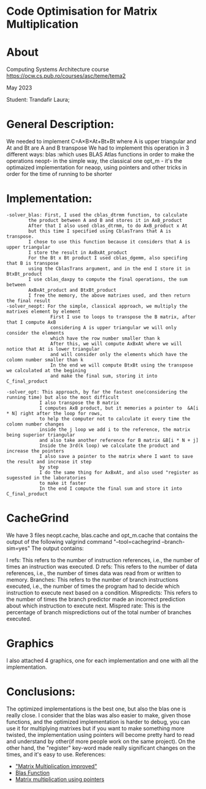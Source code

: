 # Code Optimisation for Matrix Multiplication

# About
Computing Systems Architecture course
https://ocw.cs.pub.ro/courses/asc/teme/tema2

May 2023

Student:  Trandafir Laura;

# General Description:

We needed to implement C=A×B×At+Bt×Bt where A is upper triangular and At and Bt 
are A and B transpose
We had to implement this operation in 3 different ways:
blas :which uses BLAS Atlas functions in order to make the operations
neopt- in the simple way, the classical one
opt_m - it's the optimaized implementation for neaop, using pointers
and other tricks in order for the time of running to be shorter

# Implementation:
    -solver_blas: First, I used the cblas_dtrmm function, to calculate
            the product between A and B and stores it in AxB_product
            After that I also used cblas_dtrmm, to do AxB_product x At
            but this time I specified using CblasTrans that A is transpose.
            I chose to use this function because it considers that A is upper triangular
            I store the result in AxBxAt_product
            For the Bt x Bt product I used cblas_dgemm, also specifing that B is transpose
            using the CblasTrans argument, and in the end I store it in BtxBt_product
            I use cblas_daxpy to compute the final operations, the sum between
            AxBxAt_product and BtxBt_product
            I free the memory, the above matrixes used, and then return the final result
    -solver_neopt: For the simple, classical approach, we multiply the matrixes element by element
                    First I use to loops to transpose the B matrix, after that I compute AxB
                    considering A is upper triangular we will only consider the elements 
                    which have the row number smaller than k
                    After this, we will compute AxBxAt where we will notice that At is lower triangular
                    and will consider only the elements which have the colomn number smaller than k
                    In the end we will compute BtxBt using the transpose we calculated at the begining
                    and make the final sum, storing it into C_final_product

    -solver_opt: This approach, by far the fastest one(considering the running time) but also the most difficult
                I also transpose the B matrix
                I computes AxB product, but it memories a pointer to  &A[i * N] right after the loop for rows,
                to help the computer not to calculate it every time the colomn number changes
                inside the j loop we add i to the reference, the matrix being superior triangular
                and also take another reference for B matrix &B[i * N + j]
                Inside the 3rd(k loop) we calculate the product and increase the pointers
                I also save a pointer to the matrix where I want to save the result and increase it step
                by step
                I do the same thing for AxBxAt, and also used "register as sugessted in the laboratories
                to make it faster
                In the end I compute the final sum and store it into C_final_product
# CacheGrind
We have 3 files neopt.cache, blas.cache and opt_m.cache that contains the output of the following valgrind command
"–tool=cachegrind –branch-sim=yes"
The output contains:

I refs: This refers to the number of instruction references, i.e., the number of times an instruction was executed.
D refs: This refers to the number of data references, i.e., the number of times data was read from or written to memory.
Branches: This refers to the number of branch instructions executed, i.e., the number of times the program had to 
decide which instruction to execute next based on a condition.
Mispredicts: This refers to the number of times the branch predictor made an incorrect prediction about which instruction to execute next.
Mispred rate: This is the percentage of branch mispredictions out of the total number of branches executed.
# Graphics
I also attached 4 graphics, one for each implementation and one with all the implementation.

# Conclusions:
The optimized implementations is the best one, but also the blas one is really close.
I consider that the blas was also easier to make, given those functions, and the optimized implementation
is harder to debug, you can use it for multiplying matrixes but if you want to make something more twisted,
the implementation using pointers will become pretty hard to read and understand by other(if more people work
on the same project). On the other hand, the "register" key-word made really significant changes on the times, and
it's easy to use.
References:
- ["Matrix Multiplication improved"](https://ocw.cs.pub.ro/courses/asc/laboratoare/05)
- [Blas Function](https://netlib.org/blas/)
- [Matrix multiplication using pointers](https://www.tutorialspoint.com/how-to-multiply-two-matrices-using-pointers-in-c)


